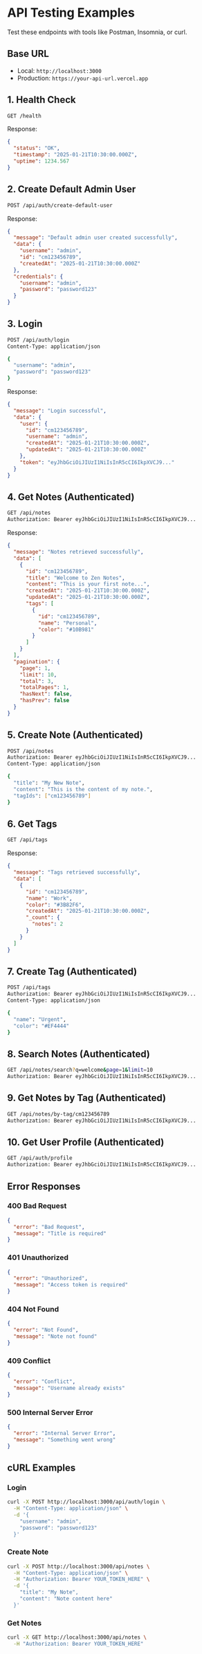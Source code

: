 # API Testing Examples

Test these endpoints with tools like Postman, Insomnia, or curl.

## Base URL
- Local: `http://localhost:3000`
- Production: `https://your-api-url.vercel.app`

## 1. Health Check
```bash
GET /health
```

Response:
```json
{
  "status": "OK",
  "timestamp": "2025-01-21T10:30:00.000Z",
  "uptime": 1234.567
}
```

## 2. Create Default Admin User
```bash
POST /api/auth/create-default-user
```

Response:
```json
{
  "message": "Default admin user created successfully",
  "data": {
    "username": "admin",
    "id": "cm123456789",
    "createdAt": "2025-01-21T10:30:00.000Z"
  },
  "credentials": {
    "username": "admin",
    "password": "password123"
  }
}
```

## 3. Login
```bash
POST /api/auth/login
Content-Type: application/json

{
  "username": "admin",
  "password": "password123"
}
```

Response:
```json
{
  "message": "Login successful",
  "data": {
    "user": {
      "id": "cm123456789",
      "username": "admin",
      "createdAt": "2025-01-21T10:30:00.000Z",
      "updatedAt": "2025-01-21T10:30:00.000Z"
    },
    "token": "eyJhbGciOiJIUzI1NiIsInR5cCI6IkpXVCJ9..."
  }
}
```

## 4. Get Notes (Authenticated)
```bash
GET /api/notes
Authorization: Bearer eyJhbGciOiJIUzI1NiIsInR5cCI6IkpXVCJ9...
```

Response:
```json
{
  "message": "Notes retrieved successfully",
  "data": [
    {
      "id": "cm123456789",
      "title": "Welcome to Zen Notes",
      "content": "This is your first note...",
      "createdAt": "2025-01-21T10:30:00.000Z",
      "updatedAt": "2025-01-21T10:30:00.000Z",
      "tags": [
        {
          "id": "cm123456789",
          "name": "Personal",
          "color": "#10B981"
        }
      ]
    }
  ],
  "pagination": {
    "page": 1,
    "limit": 10,
    "total": 3,
    "totalPages": 1,
    "hasNext": false,
    "hasPrev": false
  }
}
```

## 5. Create Note (Authenticated)
```bash
POST /api/notes
Authorization: Bearer eyJhbGciOiJIUzI1NiIsInR5cCI6IkpXVCJ9...
Content-Type: application/json

{
  "title": "My New Note",
  "content": "This is the content of my note.",
  "tagIds": ["cm123456789"]
}
```

## 6. Get Tags
```bash
GET /api/tags
```

Response:
```json
{
  "message": "Tags retrieved successfully",
  "data": [
    {
      "id": "cm123456789",
      "name": "Work",
      "color": "#3B82F6",
      "createdAt": "2025-01-21T10:30:00.000Z",
      "_count": {
        "notes": 2
      }
    }
  ]
}
```

## 7. Create Tag (Authenticated)
```bash
POST /api/tags
Authorization: Bearer eyJhbGciOiJIUzI1NiIsInR5cCI6IkpXVCJ9...
Content-Type: application/json

{
  "name": "Urgent",
  "color": "#EF4444"
}
```

## 8. Search Notes (Authenticated)
```bash
GET /api/notes/search?q=welcome&page=1&limit=10
Authorization: Bearer eyJhbGciOiJIUzI1NiIsInR5cCI6IkpXVCJ9...
```

## 9. Get Notes by Tag (Authenticated)
```bash
GET /api/notes/by-tag/cm123456789
Authorization: Bearer eyJhbGciOiJIUzI1NiIsInR5cCI6IkpXVCJ9...
```

## 10. Get User Profile (Authenticated)
```bash
GET /api/auth/profile
Authorization: Bearer eyJhbGciOiJIUzI1NiIsInR5cCI6IkpXVCJ9...
```

## Error Responses

### 400 Bad Request
```json
{
  "error": "Bad Request",
  "message": "Title is required"
}
```

### 401 Unauthorized
```json
{
  "error": "Unauthorized",
  "message": "Access token is required"
}
```

### 404 Not Found
```json
{
  "error": "Not Found",
  "message": "Note not found"
}
```

### 409 Conflict
```json
{
  "error": "Conflict",
  "message": "Username already exists"
}
```

### 500 Internal Server Error
```json
{
  "error": "Internal Server Error",
  "message": "Something went wrong"
}
```

## cURL Examples

### Login
```bash
curl -X POST http://localhost:3000/api/auth/login \
  -H "Content-Type: application/json" \
  -d '{
    "username": "admin",
    "password": "password123"
  }'
```

### Create Note
```bash
curl -X POST http://localhost:3000/api/notes \
  -H "Content-Type: application/json" \
  -H "Authorization: Bearer YOUR_TOKEN_HERE" \
  -d '{
    "title": "My Note",
    "content": "Note content here"
  }'
```

### Get Notes
```bash
curl -X GET http://localhost:3000/api/notes \
  -H "Authorization: Bearer YOUR_TOKEN_HERE"
```
